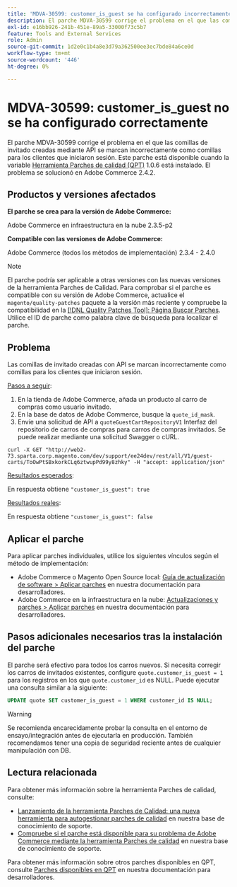 ```yaml
---
title: 'MDVA-30599: customer_is_guest se ha configurado incorrectamente'
description: El parche MDVA-30599 corrige el problema en el que las comillas de invitado creadas mediante API se marcan incorrectamente como comillas para los clientes que iniciaron sesión. Este parche está disponible cuando está instalada la [Quality Patches Tool (QPT)](/help/announcements/adobe-commerce-announcements/magento-quality-patches-released-new-tool-to-self-serve-quality-patches.md) 1.0.6. El problema se solucionó en Adobe Commerce 2.4.2.
exl-id: e16bb926-241b-451e-89a5-33000f73c5b7
feature: Tools and External Services
role: Admin
source-git-commit: 1d2e0c1b4a8e3d79a362500ee3ec7bde84a6ce0d
workflow-type: tm+mt
source-wordcount: '446'
ht-degree: 0%

---
```


# MDVA-30599: customer_is_guest no se ha configurado correctamente

El parche MDVA-30599 corrige el problema en el que las comillas de invitado creadas mediante API se marcan incorrectamente como comillas para los clientes que iniciaron sesión. Este parche está disponible cuando la variable [Herramienta Parches de calidad (QPT)](/help/announcements/adobe-commerce-announcements/magento-quality-patches-released-new-tool-to-self-serve-quality-patches.md) 1.0.6 está instalado. El problema se solucionó en Adobe Commerce 2.4.2.

## Productos y versiones afectados

**El parche se crea para la versión de Adobe Commerce:**

Adobe Commerce en infraestructura en la nube 2.3.5-p2

**Compatible con las versiones de Adobe Commerce:**

Adobe Commerce (todos los métodos de implementación) 2.3.4 - 2.4.0

>[!NOTE]
>
>El parche podría ser aplicable a otras versiones con las nuevas versiones de la herramienta Parches de Calidad. Para comprobar si el parche es compatible con su versión de Adobe Commerce, actualice el `magento/quality-patches` paquete a la versión más reciente y compruebe la compatibilidad en la [[!DNL Quality Patches Tool]: Página Buscar Parches](https://devdocs.magento.com/quality-patches/tool.html#patch-grid). Utilice el ID de parche como palabra clave de búsqueda para localizar el parche.

## Problema

Las comillas de invitado creadas con API se marcan incorrectamente como comillas para los clientes que iniciaron sesión.

<u>Pasos a seguir</u>:

1. En la tienda de Adobe Commerce, añada un producto al carro de compras como usuario invitado.
1. En la base de datos de Adobe Commerce, busque la `quote_id_mask`.
1. Envíe una solicitud de API a `quoteGuestCartRepositoryV1` Interfaz del repositorio de carros de compras para carros de compras invitados. Se puede realizar mediante una solicitud Swagger o cURL.

```curl
curl -X GET "http://web2-73.sparta.corp.magento.com/dev/support/ee24dev/rest/all/V1/guest-carts/ToOwPtSBxkorkCLq6ztwupPd99y8zhky" -H "accept: application/json"
```

<u>Resultados esperados</u>:

En respuesta obtiene `"customer_is_guest": true`

<u>Resultados reales</u>:

En respuesta obtiene `"customer_is_guest": false`

## Aplicar el parche

Para aplicar parches individuales, utilice los siguientes vínculos según el método de implementación:

* Adobe Commerce o Magento Open Source local: [Guía de actualización de software > Aplicar parches](https://devdocs.magento.com/guides/v2.4/comp-mgr/patching/mqp.html) en nuestra documentación para desarrolladores.
* Adobe Commerce en la infraestructura en la nube: [Actualizaciones y parches > Aplicar parches](https://devdocs.magento.com/cloud/project/project-patch.html) en nuestra documentación para desarrolladores.

## Pasos adicionales necesarios tras la instalación del parche

El parche será efectivo para todos los carros nuevos. Si necesita corregir los carros de invitados existentes, configure `quote.customer_is_guest = 1` para los registros en los que `quote.customer_id` es NULL. Puede ejecutar una consulta similar a la siguiente:

```sql
UPDATE quote SET customer_is_guest = 1 WHERE customer_id IS NULL;
```

>[!WARNING]
>
>Se recomienda encarecidamente probar la consulta en el entorno de ensayo/integración antes de ejecutarla en producción. También recomendamos tener una copia de seguridad reciente antes de cualquier manipulación con DB.

## Lectura relacionada

Para obtener más información sobre la herramienta Parches de calidad, consulte:

* [Lanzamiento de la herramienta Parches de Calidad: una nueva herramienta para autogestionar parches de calidad](/help/announcements/adobe-commerce-announcements/magento-quality-patches-released-new-tool-to-self-serve-quality-patches.md) en nuestra base de conocimiento de soporte.
* [Compruebe si el parche está disponible para su problema de Adobe Commerce mediante la herramienta Parches de calidad](/help/support-tools/patches-available-in-qpt-tool/check-patch-for-magento-issue-with-magento-quality-patches.md) en nuestra base de conocimiento de soporte.

Para obtener más información sobre otros parches disponibles en QPT, consulte [Parches disponibles en QPT](https://devdocs.magento.com/quality-patches/tool.html#patch-grid) en nuestra documentación para desarrolladores.
